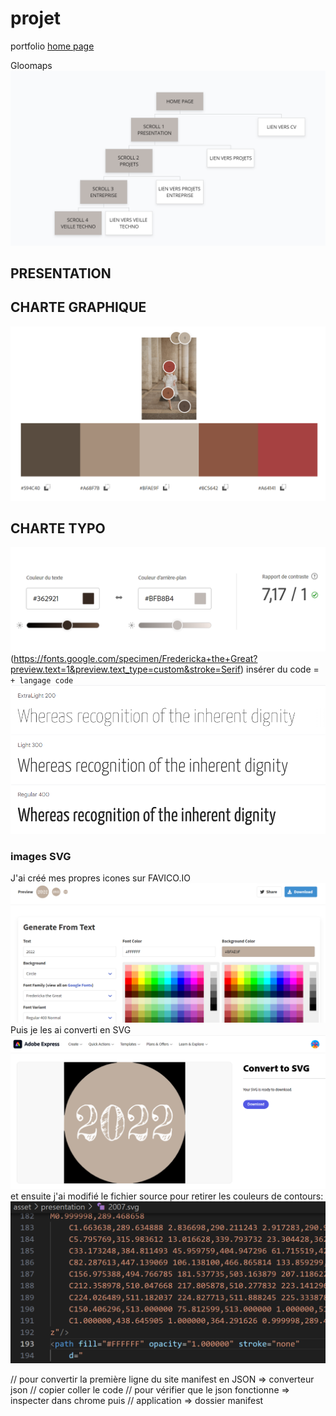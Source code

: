 # projet
portfolio [home page]( https://laetitiamichel.github.io/projet/)

Gloomaps ![structure](./asset/glooMaps.png)

## PRESENTATION

## CHARTE GRAPHIQUE
![charteGraphique](/asset/chartreGraphique.png)
## CHARTE TYPO
![charteTypo](/asset/chartre_typo.png)(https://fonts.google.com/specimen/Fredericka+the+Great?preview.text=1&preview.text_type=custom&stroke=Serif)
insérer du code = ``` + langage code ```
![typo](/asset/Yanone_kaffeesatz_typo.png)

### images SVG
J'ai créé mes propres icones sur FAVICO.IO
![icone](/asset/presentation/favicoIo.png)
Puis je les ai converti en SVG
![svg](/asset/presentation/adobeSvg.png)
et ensuite j'ai modifié le fichier source pour retirer les couleurs de contours:
![modifImage](/asset/presentation/modifImage.png)

// pour convertir la première ligne du site manifest en JSON => converteur json
  // copier coller le code
  // pour vérifier que le json fonctionne => inspecter dans chrome puis
  // application => dossier manifest